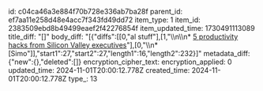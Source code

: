 id: c04ca46a3e884f70b728e336ab7ba28f
parent_id: ef7aa11e258d48e4acc7f343fd49dd72
item_type: 1
item_id: 2383509ebd8b49499eaef2f42276854f
item_updated_time: 1730491113089
title_diff: "[]"
body_diff: "[{\"diffs\":[[0,\"al stuff\"],[1,\"\\\n\\\n* [5 productivity hacks from Silicon Valley executives](https://www.linkedin.com/posts/benmeer_master-your-time-like-world-class-leaders-activity-7258089153303584768-zA3S?utm_source=share&utm_medium=member_desktop)\"],[0,\"\\\n* [Simo\"]],\"start1\":27,\"start2\":27,\"length1\":16,\"length2\":232}]"
metadata_diff: {"new":{},"deleted":[]}
encryption_cipher_text: 
encryption_applied: 0
updated_time: 2024-11-01T20:00:12.778Z
created_time: 2024-11-01T20:00:12.778Z
type_: 13